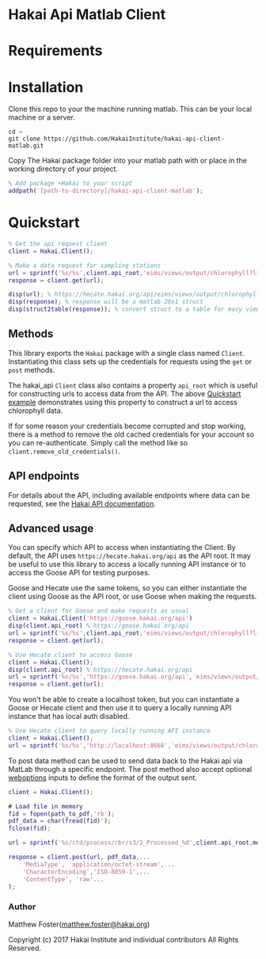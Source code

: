 # Hakai Api Matlab Client

# Requirements

# Installation
Clone this repo to your the machine running matlab. This can be your local machine or a server.
```
cd ~
git clone https://github.com/HakaiInstitute/hakai-api-client-matlab.git
```
Copy The Hakai package folder into your matlab path with or place in the working directory of your project.
```matlab
% Add package +Hakai to your script
addpath('[path-to-directory]/hakai-api-client-matlab');
```

# Quickstart

```matlab
% Get the api request client
client = Hakai.Client();

% Make a data request for sampling stations
url = sprintf('%s/%s',client.api_root,'eims/views/output/chlorophyll?limit=20');
response = client.get(url);

disp(url); % https://hecate.hakai.org/api/eims/views/output/chlorophyll...
disp(response); % response will be a matlab 20x1 struct
disp(struct2table(response)); % convert struct to a table for easy viewing
```

## Methods

This library exports the `Hakai` package with a single class named `Client`. Instantiating this class sets up the credentials for requests using the `get` or `post` methods.

The hakai_api `Client` class also contains a property `api_root` which is useful for constructing urls to access data from the API. The above [Quickstart example](#quickstart) demonstrates using this property to construct a url to access chlorophyll data.

If for some reason your credentials become corrupted and stop working, there is a method to remove the old cached credentials for your account so you can re-authenticate. Simply call the method like so `client.remove_old_credentials()`.

## API endpoints

For details about the API, including available endpoints where data can be requested, see the [Hakai API documentation](https://github.com/HakaiInstitute/hakai-api).

## Advanced usage

You can specify which API to access when instantiating the Client. By default, the API uses `https://hecate.hakai.org/api` as the API root. It may be useful to use this library to access a locally running API instance or to access the Goose API for testing purposes.

Goose and Hecate use the same tokens, so you can either instantiate the client using Goose as the API root, or use Goose when making the requests.

```matlab
% Get a client for Goose and make requests as usual
client = Hakai.Client('https://goose.hakai.org/api')
disp(client.api_root) % https://goose.hakai.org/api
url = sprintf('%s/%s',client.api_root,'eims/views/output/chlorophyll?limit=20');
response = client.get(url);

% Use Hecate client to access Goose
client = Hakai.Client();
disp(client.api_root) % https://hecate.hakai.org/api
url = sprintf('%s/%s','https://goose.hakai.org/api','eims/views/output/chlorophyll?limit=20');
response = client.get(url);
```

You won't be able to create a localhost token, but you can instantiate a Goose or Hecate client and then use it to query a locally running API instance that has local auth disabled.

```matlab
% Use Hecate client to query locally running API instance
client = Hakai.Client();
url = sprintf('%s/%s','http://localhost:8666','eims/views/output/chlorophyll?limit=20');
```
To post data method can be used to send data back to the Hakai api via MatLab through a specific endpoint. The post method also accept optional [weboptions](https://www.mathworks.com/help/matlab/ref/weboptions.html) inputs to define the format of the output sent.

```matlab
client = Hakai.Client();

# Load file in memory
fid = fopen(path_to_pdf,'rb');
pdf_data = char(fread(fid)');
fclose(fid);

url = sprintf('%s/ctd/process/rbr/s3/2_Processed_%d',client.api_root,meta.ctd_cast_pk);

response = client.post(url, pdf_data,...
    'MediaType', 'application/octet-stream',...
    'CharacterEncoding','ISO-8859-1',...
    'ContentType', 'raw'...
);
```

### Author

Matthew Foster(matthew.foster@hakai.org)

Copyright (c) 2017 Hakai Institute and individual contributors All Rights Reserved.
